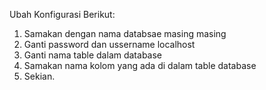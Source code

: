 Ubah Konfigurasi Berikut:

1. Samakan dengan nama databsae masing masing
2. Ganti password dan ussername localhost
3. Ganti nama table dalam database
4. Samakan nama kolom yang ada di dalam table database
5. Sekian.
